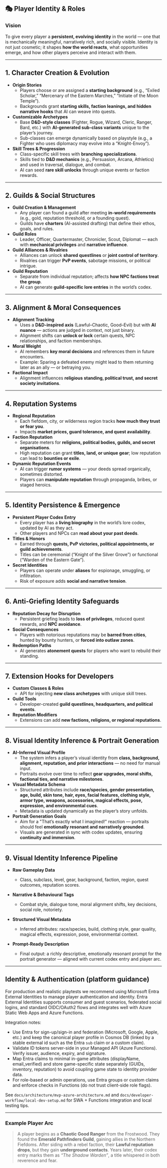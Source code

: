 ## 🎭 Player Identity & Roles

### **Vision**

To give every player a **persistent, evolving identity** in the world — one that is mechanically meaningful, narratively rich, and socially visible. Identity is not just cosmetic; it shapes **how the world reacts**, what opportunities emerge, and how other players perceive and interact with them.

---

## 1. **Character Creation & Evolution**

- **Origin Stories**
    - Players choose or are assigned a **starting background** (e.g., “Exiled Scholar,” “Mercenary of the Eastern Marches,” “Initiate of the Moon Temple”).
    - Backgrounds grant **starting skills, faction leanings, and hidden narrative hooks** that AI can weave into quests.
- **Customizable Archetypes**
    - Base **D&D-style classes** (Fighter, Rogue, Wizard, Cleric, Ranger, Bard, etc.) with **AI-generated sub-class variants** unique to the player’s journey.
    - Sub-classes can emerge dynamically based on playstyle (e.g., a Fighter who uses diplomacy may evolve into a “Knight-Envoy”).
- **Skill Trees & Progression**
    - Class-specific skill trees with **branching specializations**.
    - Skills tied to **D&D mechanics** (e.g., Persuasion, Arcana, Athletics) and used in traversal, dialogue, and combat.
    - AI can seed **rare skill unlocks** through unique events or faction rewards.

---

## 2. **Guilds & Social Structures**

- **Guild Creation & Management**
    - Any player can found a guild after meeting **in-world requirements** (e.g., gold, reputation threshold, or a founding quest).
    - Guilds have **charters** (AI-assisted drafting) that define their ethos, goals, and rules.
- **Guild Roles**
    - Leader, Officer, Quartermaster, Chronicler, Scout, Diplomat — each with **mechanical privileges** and **narrative influence**.
- **Guild Alliances & Rivalries**
    - Alliances can unlock **shared questlines** or **joint control of territory**.
    - Rivalries can trigger **PvP events**, sabotage missions, or political intrigue.
- **Guild Reputation**
    - Separate from individual reputation; affects **how NPC factions treat the group**.
    - AI can generate **guild-specific lore entries** in the world’s codex.

---

## 3. **Alignment & Moral Consequences**

- **Alignment Tracking**
    - Uses a **D&D-inspired axis** (Lawful–Chaotic, Good–Evil) but with **AI nuance** — actions are judged in context, not just binary.
    - Alignment shifts can **unlock or lock** certain quests, NPC relationships, and faction memberships.
- **Moral Weight**
    - AI remembers **key moral decisions** and references them in future encounters.
    - Example: Sparing a defeated enemy might lead to them returning later as an ally — or betraying you.
- **Factional Impact**
    - Alignment influences **religious standing, political trust, and secret society invitations**.

---

## 4. **Reputation Systems**

- **Regional Reputation**
    - Each fiefdom, city, or wilderness region tracks **how much they trust or fear you**.
    - Impacts **market prices, guard tolerance, and quest availability**.
- **Faction Reputation**
    - Separate meters for **religions, political bodies, guilds, and secret organisations**.
    - High reputation can grant **titles, land, or unique gear**; low reputation can lead to **bounties or exile**.
- **Dynamic Reputation Events**
    - AI can trigger **rumor systems** — your deeds spread organically, sometimes distorted.
    - Players can **manipulate reputation** through propaganda, bribes, or staged heroics.

---

## 5. **Identity Persistence & Emergence**

- **Persistent Player Codex Entry**
    - Every player has a **living biography** in the world’s lore codex, updated by AI as they act.
    - Other players and NPCs can **read about your past deeds**.
- **Titles & Honors**
    - Earned through **quests, PvP victories, political appointments, or guild achievements**.
    - Titles can be ceremonial (“Knight of the Silver Grove”) or functional (“Warden of the Eastern Gate”).
- **Secret Identities**
    - Players can operate under **aliases** for espionage, smuggling, or infiltration.
    - Risk of exposure adds **social and narrative tension**.

---

## 6. **Anti-Griefing Identity Safeguards**

- **Reputation Decay for Disruption**
    - Persistent griefing leads to **loss of privileges**, reduced quest rewards, and **NPC avoidance**.
- **Social Consequences**
    - Players with notorious reputations may be **barred from cities**, hunted by bounty hunters, or **forced into outlaw zones**.
- **Redemption Paths**
    - AI generates **atonement quests** for players who want to rebuild their standing.

---

## 7. **Extension Hooks for Developers**

- **Custom Classes & Roles**
    - API for injecting **new class archetypes** with unique skill trees.
- **Guild Tools**
    - Developer-created **guild questlines, headquarters, and political events**.
- **Reputation Modifiers**
    - Extensions can add **new factions, religions, or regional reputations**.

---

## 8. **Visual Identity Inference & Portrait Generation**

- **AI-Inferred Visual Profile**
    - The system infers a player’s visual identity from **class, background, alignment, reputation, and prior interactions** — no need for manual input.
    - Portraits evolve over time to reflect **gear upgrades, moral shifts, factional ties, and narrative milestones**.
- **Visual Metadata Schema**
    - Structured attributes include **race/species, gender presentation, age, build, skin tone, hair, eyes, facial features, clothing style, armor type, weapons, accessories, magical effects, pose, expression, and environmental cues**.
    - Metadata is updated dynamically as the player’s story unfolds.
- **Portrait Generation Goals**
    - Aim for a "That’s exactly what I imagined!" reaction — portraits should feel **emotionally resonant and narratively grounded**.
    - Visuals are generated in sync with codex updates, ensuring **continuity and immersion**.

---

## 9. **Visual Identity Inference Pipeline**

- **Raw Gameplay Data**
    - Class, subclass, level, gear, background, faction, region, quest outcomes, reputation scores.

- **Narrative & Behavioural Tags**
    - Combat style, dialogue tone, moral alignment shifts, key decisions, social role, notoriety.

- **Structured Visual Metadata**
    - Inferred attributes: race/species, build, clothing style, gear quality, magical effects, expression, pose, environmental context.

- **Prompt-Ready Description**
    - Final output: a richly descriptive, emotionally resonant prompt for the portrait generator — aligned with current codex entry and player arc.

---

## Identity & Authentication (platform guidance)

For production and realistic playtests we recommend using Microsoft Entra External Identities to manage player authentication and identity. Entra External Identities supports consumer and guest scenarios, federated social logins, and standard OIDC/OAuth2 flows and integrates well with Azure Static Web Apps and Azure Functions.

Integration notes:

- Use Entra for sign-up/sign-in and federation (Microsoft, Google, Apple, etc.) and keep the canonical player profile in Cosmos DB (linked by a stable external id such as the Entra `sub` claim or a custom claim).
- Validate ID tokens server-side in your Managed API (Azure Functions). Verify issuer, audience, expiry, and signature.
- Map Entra claims to minimal in-game attributes (displayName, email_verified) and store game-specific state separately (GUIDs, inventory, reputation) to avoid coupling game state to identity provider data.
- For role-based or admin operations, use Entra groups or custom claims and enforce checks in Functions (do not trust client-side role flags).

See `docs/architecture/mvp-azure-architecture.md` and `docs/developer-workflow/local-dev-setup.md` for SWA + Functions integration and local testing tips.

---

### **Example Player Arc**

> A player begins as a **Chaotic Good Ranger** from the Frostwood. They found the **Emerald Pathfinders Guild**, gaining allies in the Northern Fiefdoms. After siding with a rebel faction, their **Lawful reputation drops**, but they gain **underground contacts**. Years later, their codex entry marks them as _“The Shadow Warden”_, a title whispered in both reverence and fear.
